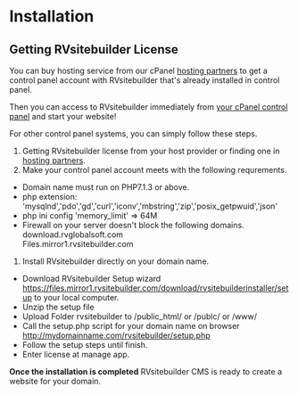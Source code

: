 # Installation

## Getting RVsitebuilder License

You can buy hosting service from our cPanel [hosting partners](https://rvsitebuilder.com/hosting-partner/) to get a control panel account with RVsitebuilder that's already installed in control panel.

Then you can access to RVsitebuilder immediately from [your cPanel control panel](https://github.com/rvsitebuilder/user-docs/blob/7.2/en/create-new-website.md) and start your website!
 

For other control panel systems, you can simply follow these steps.
1. Getting RVsitebuilder license from your host provider or finding one in [hosting partners](https://rvsitebuilder.com/hosting-partner/).
1. Make your control panel account meets with the following requrements.
- Domain name must run on PHP7.1.3 or above. 
- php extension: 'mysqlnd','pdo','gd','curl','iconv','mbstring','zip','posix_getpwuid','json' 
- php ini config 'memory_limit' => 64M 
- Firewall on your server doesn't block the following domains.  
download.rvglobalsoft.com  
Files.mirror1.rvsitebuilder.com 

1. Install RVsitebuilder directly on your domain name.
- Download RVsitebuilder Setup wizard https://files.mirror1.rvsitebuilder.com/download/rvsitebuilderinstaller/setup to your local computer. 
- Unzip the setup file 
- Upload Folder rvsitebuilder to /public_html/ or /publc/ or /www/ 
- Call the setup.php script for your domain name on browser http://mydomainname.com/rvsitebuilder/setup.php 
- Follow the setup steps until finish. 
- Enter license at manage app.

**Once the installation is completed**
RVsitebuilder CMS is ready to create a website for your domain.

 
